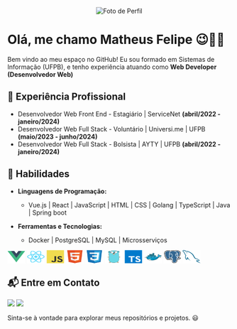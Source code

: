 <p align="center">
  <img src="https://i.imgur.com/18e1R4r.png" alt="Foto de Perfil">
</p>

# Olá, me chamo Matheus Felipe 😉👋🏼
Bem vindo ao meu espaço no GitHub! 
Eu sou formado em Sistemas de Informação (UFPB), e tenho experiência atuando como **Web Developer (Desenvolvedor Web)**

## 👔 Experiência Profissional
  - Desenvolvedor Web Front End - Estagiário | ServiceNet **(abril/2022 - janeiro/2024)**
  - Desenvolvedor Web Full Stack - Voluntário | Universi.me | UFPB **(maio/2023 - junho/2024)**
  - Desenvolvedor Web Full Stack - Bolsista | AYTY | UFPB **(abril/2022 - janeiro/2024)**

## 🔧 Habilidades

- **Linguagens de Programação:**
  - Vue.js | React | JavaScript | HTML | CSS | Golang | TypeScript | Java | Spring boot
    
- **Ferramentas e Tecnologias:**
  - Docker | PostgreSQL | MySQL | Microsserviços
  
<div>
  <img align="center" alt="icon-vuejs" height="30" width="40" src="https://raw.githubusercontent.com/devicons/devicon/master/icons/vuejs/vuejs-original.svg">
  <img align="center" alt="icon-react" height="30" width="40" src="https://raw.githubusercontent.com/devicons/devicon/master/icons/react/react-original.svg">
  <img align="center" alt="icon-javascript" height="30" width="40" src="https://raw.githubusercontent.com/devicons/devicon/master/icons/javascript/javascript-original.svg">
  <img align="center" alt="icon-html" height="30" width="40" src="https://raw.githubusercontent.com/devicons/devicon/master/icons/html5/html5-original.svg">
  <img align="center" alt="icon-css" height="30" width="40" src="https://raw.githubusercontent.com/devicons/devicon/master/icons/css3/css3-original.svg">
  <img align="center" alt="icon-golang" height="30" width="40" src="https://raw.githubusercontent.com/devicons/devicon/master/icons/go/go-original.svg">
  <img align="center" alt="icon-typescript" height="30" width="40" src="https://raw.githubusercontent.com/devicons/devicon/master/icons/typescript/typescript-original.svg">
  <img align="center" alt="icon-docker" height="30" width="40" src="https://raw.githubusercontent.com/devicons/devicon/master/icons/docker/docker-original.svg">
  <img align="center" alt="icon-postgresql" height="30" width="40" src="https://raw.githubusercontent.com/devicons/devicon/master/icons/postgresql/postgresql-original.svg">
  <img align="center" alt="icon-mysql" height="30" width="40" src="https://raw.githubusercontent.com/devicons/devicon/master/icons/mysql/mysql-original.svg">
</div>

## 📬 Entre em Contato
<a href="https://www.linkedin.com/in/matheus-felipe-bandeira-oliveira-30a6b8206/" target="_blank"><img src="https://img.shields.io/badge/-LinkedIn-%230077B5?style=for-the-badge&logo=linkedin&logoColor=white" target="_blank"></a>
<a href="mailto:matheusfelipemf2018@gmail.com" target="_blank"><img src="https://img.shields.io/badge/Gmail-White?style=for-the-badge&logo=gmail&color=white" target="_blank"></a>

Sinta-se à vontade para explorar meus repositórios e projetos. 😃

